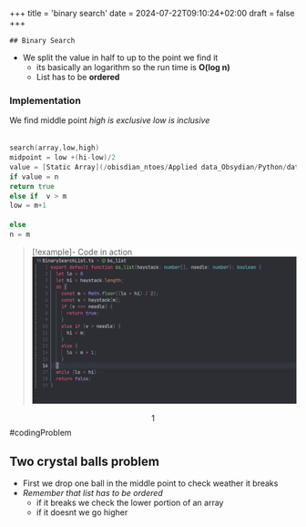 +++
title = 'binary search'
date = 2024-07-22T09:10:24+02:00
draft = false
+++

    ## Binary Search 
- We split the value in half to up to the point we find it 
	- its basically an logarithm so the run time is **O(log n)**
	- List has to be **ordered** 

### Implementation 
We find middle  point 
*high is exclusive low is inclusive*
```go

search(array,low,high)
midpoint = low +(hi-low)/2
value = [Static Array](/obisdian_ntoes/Applied data_Obsydian/Python/data.py/Static Array.md)[m]
if value = n  
return true 
else if  v > m 
low = m+1

else 
n = m 


```

>[!example]- Code in action
![Pasted_image_20230628235827.png](/static/Pasted_image_20230628235827.png)

$$1$$
#codingProblem 
## Two crystal balls problem 
- First we drop one ball in the middle point to check weather it breaks 
- *Remember that list has to be ordered*
	- if it breaks we check the lower portion of an array 
	- if it doesnt  we go higher 